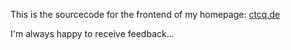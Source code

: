 This is the sourcecode for the frontend of my homepage: [ctcq.de](https://ctcq.de)

I'm always happy to receive feedback...
